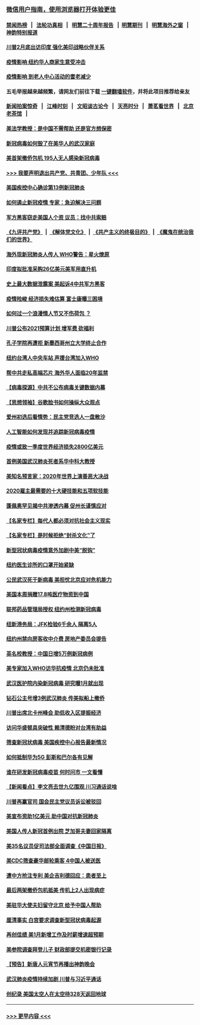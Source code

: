 ### [微信用户指南，使用浏览器打开体验更佳](https://github.com/gfw-breaker/banned-news1/blob/master/indexes/wechat-guide.md?t=0)
#### [禁闻热榜](热点新闻.md?t=0)  &nbsp;&nbsp;|&nbsp;&nbsp; [法轮功真相](https://github.com/gfw-breaker/truth/blob/master/README.md?t=0) &nbsp;&nbsp;|&nbsp;&nbsp; [明慧二十周年报告](https://github.com/gfw-breaker/mh-reports/blob/master/README.md?t=0) &nbsp;&nbsp;|&nbsp;&nbsp;[明慧期刊](https://github.com/gfw-breaker/mh-qikan) &nbsp;&nbsp;|&nbsp;&nbsp; [明慧海外之窗](https://github.com/gfw-breaker/mh-news/blob/master/README.md?t=0) &nbsp;&nbsp;|&nbsp;&nbsp; [神韵特别报道](https://github.com/gfw-breaker/mh-news/blob/master/shenyun.md?t=0)
#### [川普2月底出访印度 强化美印战略伙伴关系](../pages/nsc412/n11860557.md?t=02112311) 
#### [疫情影响  纽约华人商家生意受冲击](../pages/nsc412/n11860284.md?t=02112311) 
#### [疫情影响  到老人中心活动的耆老减少](../pages/nsc412/n11860199.md?t=02112311) 
#### 五毛举报越来越频繁，请网友们前往下载 [一键翻墙软件](https://github.com/gfw-breaker/ssr-accounts)，并将此项目推荐给亲友
#### [新闻拍案惊奇](https://github.com/gfw-breaker/banned-news1/blob/master/pages/link4.md) &nbsp;&nbsp;|&nbsp;&nbsp; [江峰时刻](https://github.com/gfw-breaker/banned-news1/blob/master/pages/link4.md) &nbsp;&nbsp;|&nbsp;&nbsp; [文昭谈古论今](https://github.com/gfw-breaker/banned-news1/blob/master/pages/link4.md) &nbsp;&nbsp;|&nbsp;&nbsp; [天亮时分](https://github.com/gfw-breaker/banned-news1/blob/master/pages/link4.md) &nbsp;&nbsp;|&nbsp;&nbsp; [萧茗看世界](https://github.com/gfw-breaker/banned-news1/blob/master/pages/link4.md) &nbsp;&nbsp;|&nbsp;&nbsp; [北京老茶馆](https://github.com/gfw-breaker/banned-news1/blob/master/pages/link4.md) &nbsp;&nbsp;|&nbsp;&nbsp; 
#### [美法学教授：是中国不需帮助 还是官方想保密](../pages/nsc412/n11859492.md?t=02112311) 
#### [新冠病毒如何毁了在美华人的武汉家庭](../pages/nsc412/n11859524.md?t=02112311) 
#### [美首架撤侨包机 195人无人感染新冠病毒](../pages/nsc412/n11859908.md?t=02112311) 
#### [>>> 我要声明退出共产党、共青团、少年队 <<<](https://github.com/begood0513/goodnews/blob/master/quit/letter.md) 
#### [美国疾控中心确诊第13例新冠肺炎](../pages/nsc412/n11859966.md?t=02112311) 
#### [如何遏止新冠疫情 专家：急迫解决三问题](../pages/nsc412/n11859685.md?t=02112311) 
#### [军方黑客窃走美国人个资 议员：找中共索赔](../pages/nsc412/n11859371.md?t=02112311) 
#### [《九评共产党》](https://github.com/begood0513/9ping.md/blob/master/README.md) &nbsp;|&nbsp; [《解体党文化》](../../../../jtdwh.md/blob/master/README.md)  &nbsp;|&nbsp; [《共产主义的终极目的》](../../../../gczydzjmd.md/blob/master/README.md) &nbsp;|&nbsp; [《魔鬼在统治我们的世界》](../../../../mgztzwmdsj.md/blob/master/README.md) 
#### [海外现新冠肺炎人传人 WHO警告：星火燎原](../pages/nsc412/n11859252.md?t=02112311) 
#### [印度拟批准采购26亿美元美军用直升机](../pages/nsc412/n11859143.md?t=02112311) 
#### [史上最大数据泄露案 美起诉4中共军方黑客](../pages/nsc412/n11859115.md?t=02112311) 
#### [疫情险峻 经济损失难估算 富士康曝三困境](../pages/nsc412/n11859120.md?t=02112311) 
#### [如何过一个浪漫情人节又不伤荷包 ？](../pages/nsc412/n11858969.md?t=02112311) 
#### [川普公布2021预算计划 增军费 砍福利](../pages/nsc412/n11859012.md?t=02112311) 
#### [孔子学院再遭拒 新墨西哥州立大学终止合作](../pages/nsc412/n11858661.md?t=02112311) 
#### [纽约台湾人中央车站  声援台湾加入WHO](../pages/nsc412/n11857757.md?t=02112311) 
#### [帮中共走私高端芯片 海外华人面临20年监禁](../pages/nsc412/n11855016.md?t=02112311) 
#### [【病毒探源】中共不公布病毒关键数据内幕](../pages/nsc412/n11856584.md?t=02112311) 
#### [【思想领袖】谷歌脸书如何操纵大众观点](../pages/nsc412/n11680874.md?t=02112311) 
#### [爱州初选后看情势：民主党竞选人一盘散沙](../pages/nsc412/n11856557.md?t=02112311) 
#### [人工智能如何发现并追踪新冠病毒疫情](../pages/nsc412/n11856398.md?t=02112311) 
#### [疫情或致一季度世界经济损失2800亿美元](../pages/nsc412/n11855639.md?t=02112311) 
#### [首例美国武汉肺炎死者系华中科大教授](../pages/nsc412/n11855500.md?t=02112311) 
#### [美知名预言家：2020年世界上演善恶大决战](../pages/nsc412/n11855418.md?t=02112311) 
#### [2020雇主最需要的十大硬技能和五项软技能](../pages/nsc412/n11850953.md?t=02112311) 
#### [蓬佩奥罕见揭中共渗透内幕 促州长谨慎应对](../pages/nsc412/n11854685.md?t=02112311) 
#### [【名家专栏】每代人都必须对抗社会主义现实](../pages/nsc412/n11831412.md?t=02112311) 
#### [【名家专栏】是时候拒绝“封杀文化”了](../pages/nsc412/n11814093.md?t=02112311) 
#### [新型冠状病毒疫情意外加剧中美“脱钩”](../pages/nsc412/n11854475.md?t=02112311) 
#### [纽约医生诊所的口罩开始紧缺](../pages/nsc412/n11853364.md?t=02112311) 
#### [公民武汉死于新病毒 美担忧北京应对危机能力](../pages/nsc412/n11854331.md?t=02112311) 
#### [美国本周捐赠17.8吨医疗物资到中国](../pages/nsc412/n11854269.md?t=02112311) 
#### [联邦药品管理局授权  纽约州检测新冠病毒](../pages/nsc412/n11853371.md?t=02112311) 
#### [纽新港务局：JFK检验6千余人  隔离5人](../pages/nsc412/n11853366.md?t=02112311) 
#### [纽约州禁向房客收中介费  房地产委员会提告](../pages/nsc412/n11853360.md?t=02112311) 
#### [英名校教授：中国日增5万例新冠病例](../pages/nsc412/n11854174.md?t=02112311) 
#### [美专家加入WHO访华抗疫情 北京仍未批准](../pages/nsc412/n11854043.md?t=02112311) 
#### [武汉医护院内染新冠病毒 研究曝1月就出现](../pages/nsc412/n11852928.md?t=02112311) 
#### [钻石公主号增3例武汉肺炎 传美拟船上撤侨](../pages/nsc412/n11853240.md?t=02112311) 
#### [川普出席北卡州峰会 助低收入区提振经济](../pages/nsc412/n11853232.md?t=02112311) 
#### [访问华盛顿具突破性 赖清德盼对台湾有助益](../pages/nsc412/n11853129.md?t=02112311) 
#### [筛查新冠状病毒 美国疾控中心报告最新情况](../pages/nsc412/n11853070.md?t=02112311) 
#### [如何抵制华为5G 彭斯和巴尔各有见解](../pages/nsc412/n11852535.md?t=02112311) 
#### [谁在研发新冠病毒疫苗 何时问市 一文看懂](../pages/nsc412/n11852840.md?t=02112311) 
#### [【新闻看点】李文亮去世九亿围观 川习通话说啥](../pages/nsc412/n11852360.md?t=02112311) 
#### [川普再赢官司 国会民主党议员诉讼被驳回](../pages/nsc412/n11852287.md?t=02112311) 
#### [美宣布资助1亿美元 助中国对抗新冠肺炎](../pages/nsc412/n11852531.md?t=02112311) 
#### [美国人传人新冠首例出院 芝加哥夫妻回家隔离](../pages/nsc412/n11852452.md?t=02112311) 
#### [美35名议员促司法部全面调查《中国日报》](../pages/nsc412/n11852435.md?t=02112311) 
#### [美CDC筛查豪华邮轮乘客 4中国人被送医](../pages/nsc412/n11852085.md?t=02112311) 
#### [遭中方抢注专利 美企吉利德回应：患者至上](../pages/nsc412/n11852037.md?t=02112311) 
#### [最后两架撤侨包机抵美 传机上2人出现病症](../pages/nsc412/n11852173.md?t=02112311) 
#### [美驻华大使夫妇留守北京 给予中国人帮助](../pages/nsc412/n11852165.md?t=02112311) 
#### [厘清事实 白宫要求调查新型冠状病毒起源](../pages/nsc412/n11852106.md?t=02112311) 
#### [再创佳绩 美1月新增工作及时薪增速超预期](../pages/nsc412/n11852174.md?t=02112311) 
#### [美参院调查拜登儿子 财政部提交机密银行记录](../pages/nsc412/n11851808.md?t=02112311) 
#### [【预告】新唐人元宵节再播出神韵晚会](../pages/nsc412/n11843192.md?t=02112311) 
#### [武汉肺炎疫情持续加剧 川普与习近平通话](../pages/nsc412/n11851613.md?t=02112311) 
#### [创纪录 美国太空人在太空待328天返回地球](../pages/nsc412/n11851266.md?t=02112311) 

----
#### [ >>> 更早内容 <<< ](../indexes/nsc412-earlier.md)
